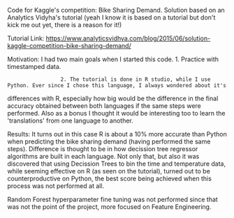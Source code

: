 Code for Kaggle's competition: Bike Sharing Demand. Solution based on an Analytics Vidyha's tutorial (yeah I know it is based on a tutorial but don't kick me out yet, there is a reason for it!) 

Tutorial Link: https://www.analyticsvidhya.com/blog/2015/06/solution-kaggle-competition-bike-sharing-demand/

Motivation: I had two main goals when I started this code.
                     1. Practice with timestamped data.
                     
                     2. The tutorial is done in R studio, while I use Python. Ever since I chose this language, I always wondered about it's 
differences with R, especially how big would be the difference in the final accuracy obtained between both languages if the same steps were performed. Also as a bonus I thought it would be interesting too to learn the 'translations' from one language to another.


Results: It turns out in this case R is about a 10% more accurate than Python when predicting the bike sharing demand (having performed the same steps). Difference is thought to be in how decission tree regressor algorithms are built in each language. Not only that, but also it was discovered that using Decission Trees to bin the time and temperature data, while seeming effective on R (as seen on the tutorial), turned out to be counterproductive on Python, the best score being achieved when this process was not performed at all.


Random Forest hyperparameter fine tuning was not performed since that was not the point of the project, more focused on Feature Engineering.
